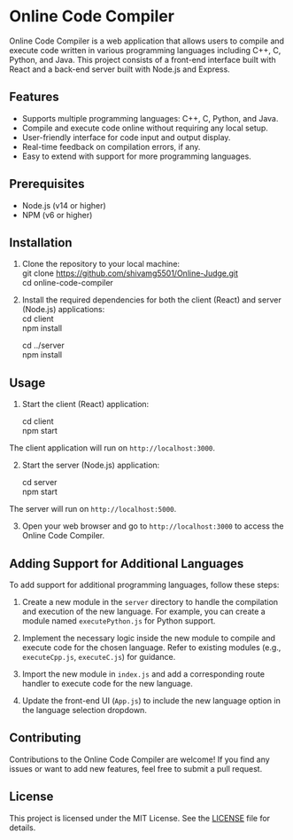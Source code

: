 # Online Code Compiler

Online Code Compiler is a web application that allows users to compile and execute code written in various programming languages including C++, C, Python, and Java. This project consists of a front-end interface built with React and a back-end server built with Node.js and Express.

## Features

- Supports multiple programming languages: C++, C, Python, and Java.
- Compile and execute code online without requiring any local setup.
- User-friendly interface for code input and output display.
- Real-time feedback on compilation errors, if any.
- Easy to extend with support for more programming languages.

## Prerequisites

- Node.js (v14 or higher)
- NPM (v6 or higher)

## Installation

1. Clone the repository to your local machine: <br>
   git clone https://github.com/shivamg5501/Online-Judge.git <br>
cd online-code-compiler

2. Install the required dependencies for both the client (React) and server (Node.js) applications:  <br>
   cd client <br>
   npm install  <br>

   cd ../server  <br>
   npm install  <br>


## Usage

1. Start the client (React) application:
   
   cd client <br>
   npm start <br>
   
The client application will run on `http://localhost:3000`.

2. Start the server (Node.js) application:
 
   cd server <br>
   npm start <br>


The server will run on `http://localhost:5000`.

3. Open your web browser and go to `http://localhost:3000` to access the Online Code Compiler.

## Adding Support for Additional Languages

To add support for additional programming languages, follow these steps:

1. Create a new module in the `server` directory to handle the compilation and execution of the new language. For example, you can create a module named `executePython.js` for Python support.

2. Implement the necessary logic inside the new module to compile and execute code for the chosen language. Refer to existing modules (e.g., `executeCpp.js`, `executeC.js`) for guidance.

3. Import the new module in `index.js` and add a corresponding route handler to execute code for the new language.

4. Update the front-end UI (`App.js`) to include the new language option in the language selection dropdown.

## Contributing

Contributions to the Online Code Compiler are welcome! If you find any issues or want to add new features, feel free to submit a pull request.

## License

This project is licensed under the MIT License. See the [LICENSE](LICENSE) file for details.






